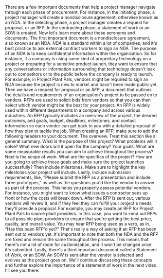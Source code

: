 There are a few important documents that help a project manager navigate through
each phase of procurement. For instance, in the initiating phase, a project
manager will create a nondisclosure agreement, otherwise known as an NDA. In the
selecting phase, a project manager creates a request for proposal, or an RFP. In
the contracting phase, a statement of work or an SOW is created. Now let's learn
more about these acronyms and documents. The first important document is a
nondisclosure agreement, also known as an NDA. *NDA* is a standard within a lot of
companies, and it's best practice to ask external contract workers to sign an
NDA. The purpose of an NDA is to keep confidential information within the
organization. So for instance, if a company is using some kind of proprietary
technology on a project or preparing for a sensitive product launch, they want
to ensure that any conversations or information surrounding that technology
doesn't leak out to competitors or to the public before the company is ready to
launch. For example, in Project Plant Pals, vendors might be required to sign an
NDA because the project is new to market and hasn't been made public yet. Then
we have a request for proposal or an *RFP*, a document that outlines the details
and requirements of an organization's project to be passed on to vendors. RFPs
are used to solicit bids from vendors so that you can then select which vendor
might be the best for your project. An RFP is widely used within different
departments in a company and across various industries. An RFP typically
includes an overview of the project, the desired outcomes, and goals, budget,
deadlines, milestones, and contact information so each vendor can get back to
you with a detailed proposal of how they plan to tackle the job. When creating
an RFP, make sure to add the following headers to your document. The overview.
Treat this section like a general summary. What is the purpose of this project?
What problems will it solve? What new doors will it open for the company? Your
goals. What are some measurable results you can aim to achieve throughout the
process? Next is the scope of work. What are the specifics of the project? How
are you going to achieve those goals and make sure the project launches
successfully? Then include milestones. Make sure to highlight the key milestones
your project will include. Lastly, include submission requirements, like,
"Please submit the RFP as a presentation and include three prototypes," as well
as the questions you'd like the vendor to answer as part of the process. This
helps you properly assess potential vendors. For instance, you might want to
know what issues a contractor sees up front or how the costs will break down.
After the RFP is sent out, various vendors will review it, and if they feel they
can fulfill your project's needs, they'll provide a proposal. For example, you
may create an RFP for Project Plant Pals to source plant providers. In this
case, you want to send out RFPs to all possible plant providers to ensure that
you're getting the best price, quality, and overall value. You may hear RFP
being used as a verb, as in, "Has this been RFP'd yet?" That's really a way of
asking if an RFP has been sent out to vendors yet. It's important to note that
both the NDA and the RFP are fixed and remain the same throughout the process.
This means that there's not a lot of room for customization, and it won't be
changed once it's submitted. Lastly, there's a third important document called a
Statement of Work, or an SOW. An SOW is sent after the vendor is selected and
evolves as the project goes on. We'll continue discussing these concepts and
further explore the importance of a statement of work in the next video. I'll
see you there.